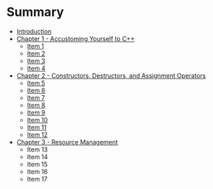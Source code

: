 # Summary

* [Introduction](README.md)
* [Chapter 1 -  Accustoming Yourself to C++](chapter-1-accustoming-yourself-to-c-++.md)
  * [Item 1](chapter-1-accustoming-yourself-to-c-++/item-1.md)
  * [Item 2](chapter-1-accustoming-yourself-to-c-++/item-2.md)
  * [Item 3](chapter-1-accustoming-yourself-to-c-++/item-3.md)
  * [Item 4](chapter-1-accustoming-yourself-to-c-++/item-4.md)
* [Chapter 2 - Constructors, Destructors, and Assignment Operators](chapter-2-constructors-destructors-and-assignment-operators.md)
  * [Item 5](chapter-2-constructors-destructors-and-assignment-operators/item-5.md)
  * [Item 6](chapter-2-constructors-destructors-and-assignment-operators/item-6.md)
  * [Item 7](chapter-2-constructors-destructors-and-assignment-operators/item-7.md)
  * [Item 8](chapter-2-constructors-destructors-and-assignment-operators/item-8.md)
  * [Item 9](chapter-2-constructors-destructors-and-assignment-operators/item-9.md)
  * [Item 10](chapter-2-constructors-destructors-and-assignment-operators/item-10.md)
  * [Item 11](chapter-2-constructors-destructors-and-assignment-operators/item-11.md)
  * [Item 12](chapter-2-constructors-destructors-and-assignment-operators/item-12.md)
* [Chapter 3 - Resource Management](chapter-3-resource-management.md)
  * Item 13
  * Item 14
  * Item 15
  * Item 16
  * Item 17

